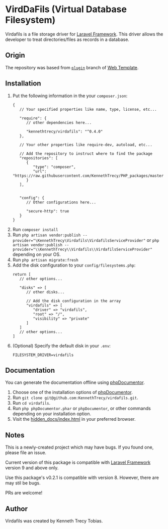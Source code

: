 # VirdDaFils (Virtual Database Filesystem)
Virdafils is a file storage driver for [Laravel Framework]. This driver allows the developer to
treat directories/files as records in a database.

## Origin
The repository was based from [`plugin`] branch of [Web Template].

## Installation
1. Put the following information in the your `composer.json`:
   ```
   {
      // Your specified properties like name, type, license, etc...

      "require": {
         // other dependencies here...

         "kennethtrecy/virdafils": "^0.4.0"
      },

      // Your other properties like require-dev, autoload, etc...

      // Add the repository to instruct where to find the package
      "repositories": [
         {
            "type": "composer",
            "url": "https://raw.githubusercontent.com/KennethTrecy/PHP_packages/master"
         }
      ],


      "config": {
         // Other configurations here...

         "secure-http": true
      }
   }
   ```
2. Run `composer install`
3. Run `php artisan vendor:publish --provider="\KennethTrecy\Virdafils\VirdafilsServiceProvider"` or
   `php artisan vendor:publish --provider="\\KennethTrecy\\Virdafils\\VirdafilsServiceProvider"`
   depending on your OS.
4. Run `php artisan migrate:fresh`
5. Add the disk configuration to your `config/filesystems.php`:
   ```
   return [
      // other options...

      "disks" => [
         // other disks...

         // Add the disk configuration in the array
         "virdafils" => [
            "driver" => "virdafils",
            "root" => "/",
            "visibility" => "private"
         ]
      ]
      // other options...
   ]
   ```
6. (Optional) Specify the default disk in your `.env`:
   ```
   FILESYSTEM_DRIVER=virdafils
   ```

## Documentation
You can generate the documentation offline using
[phpDocumentor](https://docs.phpdoc.org/guide/getting-started/installing.html).
1. Choose one of the installation options of
   [phpDocumentor](https://docs.phpdoc.org/guide/getting-started/installing.html).
2. Run `git clone git@github.com:KennethTrecy/virdafils.git`.
3. Run `cd virdafils`.
4. Run `php phpDocumentor.phar` or `phpDocumentor`, or other commands depending on your installation
   option.
5. Visit the [hidden_docs/index.html](hidden_docs/index.html) in your preferred browser.

## Notes
This is a newly-created project which may have bugs. If you found one, please file an issue.

Current version of this package is compatible with [Laravel Framework] version 9 and above only.

Use this package's v0.2.1 is compatible with version 8. However, there are may stil be bugs.

PRs are welcome!

## Author
Virdafils was created by Kenneth Trecy Tobias.

[`plugin`]: https://github.com/KennethTrecy/web_template/tree/plugin
[Web Template]: http://github.com/KennethTrecy/web_template
[Laravel Framework]: https://laravel.com
